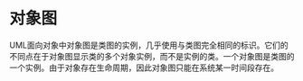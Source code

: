 # 对象图

UML面向对象中对象图是类图的实例，几乎使用与类图完全相同的标识。它们的不同点在于对象图显示类的多个对象实例，而不是实例的类。一个对象图是类图的一个实例。由于对象存在生命周期，因此对象图只能在系统某一时间段存在。
